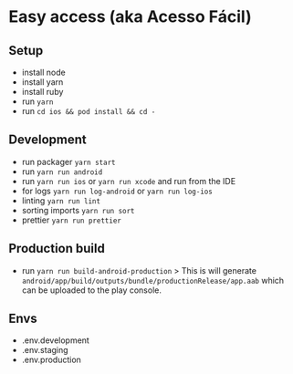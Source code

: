 # Easy access (aka Acesso Fácil)

## Setup

- install node
- install yarn
- install ruby
- run `yarn`
- run `cd ios && pod install && cd -`

## Development

- run packager `yarn start`
- run `yarn run android`
- run `yarn run ios` or `yarn run xcode` and run from the IDE
- for logs `yarn run log-android` or `yarn run log-ios`
- linting `yarn run lint`
- sorting imports `yarn run sort`
- prettier `yarn run prettier`

## Production build

- run `yarn run build-android-production` > This is will generate `android/app/build/outputs/bundle/productionRelease/app.aab` which can be uploaded to the play console.

## Envs

- .env.development
- .env.staging
- .env.production
